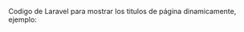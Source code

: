 Codigo de Laravel para mostrar los titulos de página dinamicamente, ejemplo:
<title>{!!$title_page!!} - Collective Cloud Perú</title>

